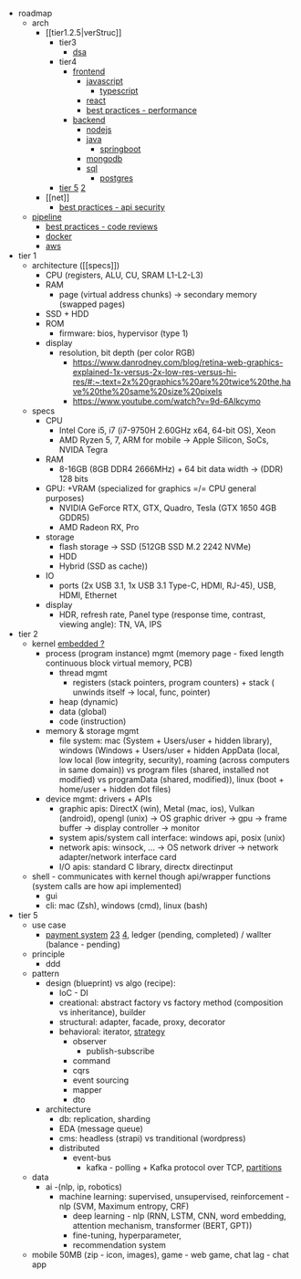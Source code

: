 - roadmap
	- arch
		- [[tier1.2.5|verStruc]]
			- tier3
				- [dsa](https://roadmap.sh/computer-science)
			- tier4
				- [frontend](https://roadmap.sh/frontend)
					- [javascript](https://roadmap.sh/javascript)
						- [typescript](https://roadmap.sh/typescript)
					- [react](https://roadmap.sh/react)
					- [best practices - performance](https://roadmap.sh/best-practices/frontend-performance)
				- [backend](https://roadmap.sh/backend)
					- [nodejs](https://roadmap.sh/nodejs)
					- [java](https://roadmap.sh/java)
						- [springboot](https://roadmap.sh/spring-boot)
					- [mongodb](https://roadmap.sh/mongodb)
					- [sql](https://roadmap.sh/sql)
						- [postgres](https://roadmap.sh/postgresql-dba)
			- [tier 5](https://roadmap.sh/system-design) [2](https://roadmap.sh/software-design-architecture)
		- [[net]]
			- [best practices - api security](https://roadmap.sh/best-practices/api-security)
	- [pipeline](https://roadmap.sh/devops)
		- [best practices - code reviews](https://roadmap.sh/best-practices/code-review)
		- [docker](https://roadmap.sh/docker)
		- [aws](https://roadmap.sh/best-practices/aws)
- tier 1
	- architecture ([[specs]])
		- CPU (registers, ALU, CU, SRAM L1-L2-L3)
		- RAM
			- page (virtual address chunks) -> secondary memory (swapped pages)
		- SSD + HDD
		- ROM
			- firmware: bios, hypervisor (type 1)
		- display
			- resolution, bit depth (per color RGB)
				- https://www.danrodney.com/blog/retina-web-graphics-explained-1x-versus-2x-low-res-versus-hi-res/#:~:text=2x%20graphics%20are%20twice%20the,have%20the%20same%20size%20pixels
				- https://www.youtube.com/watch?v=9d-6Alkcymo
	- specs
		- CPU
			- Intel Core i5, i7 (i7-9750H 2.60GHz x64, 64-bit OS), Xeon
			- AMD Ryzen 5, 7, ARM for mobile -> Apple Silicon, SoCs, NVIDA Tegra
		- RAM
			- 8-16GB (8GB DDR4 2666MHz) + 64 bit data width -> (DDR) 128 bits
		- GPU: +VRAM (specialized for graphics =/= CPU general purposes)  
			- NVIDIA GeForce RTX, GTX, Quadro, Tesla (GTX 1650 4GB GDDR5)
			- AMD Radeon RX, Pro
		- storage 
			- flash storage -> SSD (512GB SSD M.2 2242 NVMe)
			- HDD
			- Hybrid (SSD as cache))
		- IO
			- ports (2x USB 3.1, 1x USB 3.1 Type-C, HDMI, RJ-45), USB, HDMI, Ethernet
		- display 
			- HDR, refresh rate, Panel type (response time, contrast, viewing angle): TN, VA, IPS
- tier 2
	- kernel [embedded ?](https://www.quora.com/Do-all-embedded-systems-have-an-operating-system/answer/Tom-Crosley-1?ch=17&oid=75550492&share=144939ae&srid=y5Rp&target_type=answer)
		- process (program instance) mgmt (memory page - fixed length continuous block virtual memory, PCB)
			- thread mgmt 
				- registers (stack pointers, program counters) + stack ( unwinds itself -> local, func, pointer)
			- heap (dynamic)
			- data (global)
			- code (instruction)
		- memory & storage mgmt 
			- file system: mac (System + Users/user + hidden library), windows (Windows + Users/user + hidden AppData (local, low local (low integrity, security), roaming (across computers in same domain)) vs program files (shared, installed not modified) vs programData (shared, modified)), linux (boot + home/user + hidden dot files)
		- device mgmt: drivers + APIs
			- graphic apis: DirectX (win), Metal (mac, ios), Vulkan (android), opengl (unix) ->  OS graphic driver -> gpu -> frame buffer -> display controller -> monitor
			- system apis/system call interface: windows api, posix (unix)
			- network apis: winsock, ... -> OS network driver -> network adapter/network interface card
			- I/O apis: standard C library, directx directinput
	- shell - communicates with kernel though api/wrapper functions (system calls are how api implemented) 
		- gui
		- cli: mac (Zsh), windows (cmd), linux (bash)
- tier 5
	- use case
		-  [payment system](https://blog.bytebytego.com/p/ep-39-accounting-101-in-payment-systems) [2](https://blog.bytebytego.com/p/ep28-the-payments-ecosystem-also)[3](https://blog.bytebytego.com/p/payment-system) [4](https://newsletter.pragmaticengineer.com/p/designing-a-payment-system), ledger (pending, completed) / wallter (balance - pending)
	- principle
		- ddd
	- pattern
		- design (blueprint) vs algo (recipe):
			-  IoC - DI
			- creational: abstract factory vs factory method (composition vs inheritance), builder
			- structural: adapter, facade, proxy, decorator
			- behavioral: iterator, [strategy](https://stackoverflow.com/questions/383947/what-does-it-mean-to-program-to-an-interface)
				- observer
					- publish-subscribe
				- command
				- cqrs
				- event sourcing
				- mapper
				- dto
		- architecture
			- db: replication, sharding
			- EDA (message queue)
			- cms: headless (strapi) vs tranditional (wordpress)
			- distributed
				- event-bus
					- kafka - polling + Kafka protocol over TCP, [partitions](https://viblo.asia/p/005-bao-nhieu-partition-la-du-cho-mot-topic-trong-apache-kafka-V3m5WQxQZO7) 
	- data
		- ai -(nlp, ip, robotics) 
			- machine learning: supervised, unsupervised, reinforcement - nlp (SVM, Maximum entropy, CRF)
				- deep learning - nlp (RNN, LSTM, CNN, word embedding, attention mechanism, transformer (BERT, GPT)) 
				- fine-tuning, hyperparameter, 
				- recommendation system
	- mobile 50MB (zip - icon, images), game - web game, chat lag - chat app